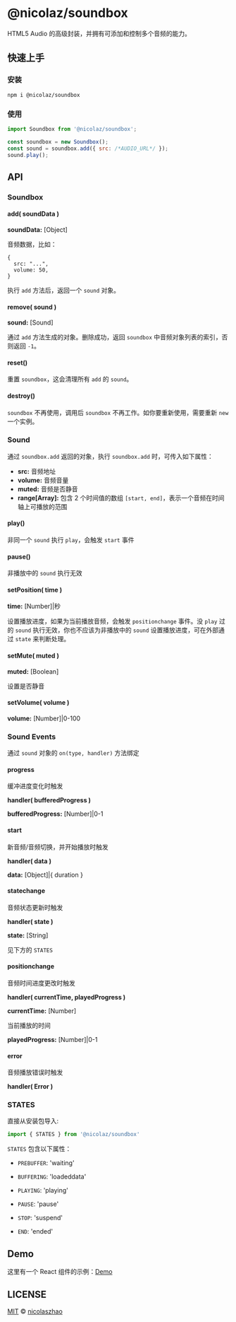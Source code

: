 # @nicolaz/soundbox

HTML5 Audio 的高级封装，并拥有可添加和控制多个音频的能力。

## 快速上手

### 安装

```
npm i @nicolaz/soundbox
```

### 使用

```js
import Soundbox from '@nicolaz/soundbox';

const soundbox = new Soundbox();
const sound = soundbox.add({ src: /*AUDIO_URL*/ });
sound.play();
```

## API

### Soundbox

#### add( soundData )

**soundData:** [Object]

音频数据，比如：

```
{
  src: "...",
  volume: 50,
}
```

执行 `add` 方法后，返回一个 `sound` 对象。

#### remove( sound )

**sound:** [Sound]

通过 `add` 方法生成的对象。删除成功，返回 `soundbox` 中音频对象列表的索引，否则返回 `-1`。

#### reset()

重置 `soundbox`，这会清理所有 `add` 的 `sound`。

#### destroy()

`soundbox` 不再使用，调用后 `soundbox` 不再工作。如你要重新使用，需要重新 `new` 一个实例。

### Sound

通过 `soundbox.add` 返回的对象，执行 `soundbox.add` 时，可传入如下属性：

* **src:** 音频地址
* **volume:** 音频音量
* **muted:** 音频是否静音
* **range[Array]:** 包含 2 个时间值的数组 `[start, end]`，表示一个音频在时间轴上可播放的范围

#### play()

非同一个 `sound` 执行 `play`，会触发 `start` 事件

#### pause()

非播放中的 `sound` 执行无效

#### setPosition( time )

**time:** [Number]|秒

设置播放进度，如果为当前播放音频，会触发 `positionchange` 事件。没 `play` 过的 `sound` 执行无效，你也不应该为非播放中的 `sound` 设置播放进度，可在外部通过 `state` 来判断处理。

#### setMute( muted )

**muted:** [Boolean]

设置是否静音

#### setVolume( volume )

**volume:** [Number]|0-100

### Sound Events

通过 `sound` 对象的 `on(type, handler)` 方法绑定

#### progress

缓冲进度变化时触发

**handler( bufferedProgress )** 

**bufferedProgress:** [Number]|0-1

#### start

新音频/音频切换，并开始播放时触发

**handler( data )**

**data:** [Object]|{ duration }

#### statechange

音频状态更新时触发

**handler( state )**

**state:** [String]

见下方的 `STATES`

#### positionchange

音频时间进度更改时触发

**handler( currentTime, playedProgress )**

**currentTime:** [Number]

当前播放的时间

**playedProgress:** [Number]|0-1

#### error

音频播放错误时触发

**handler( Error )**

### STATES

直接从安装包导入:

```js
import { STATES } from '@nicolaz/soundbox'
```

`STATES` 包含以下属性：

* `PREBUFFER`: 'waiting'

* `BUFFERING`: 'loadeddata'

* `PLAYING`: 'playing'

* `PAUSE`: 'pause'

* `STOP`: 'suspend'

* `END`: 'ended'

## Demo

这里有一个 React 组件的示例：[Demo](./demo.js)

## LICENSE

[MIT](https://github.com/nicolaszhao/soundbox/blob/master/LICENSE) © [nicolaszhao](https://github.com/nicolaszhao)

